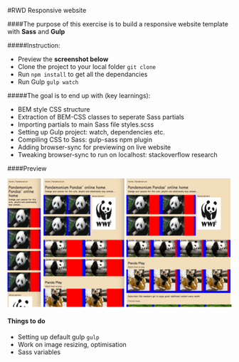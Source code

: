 #RWD Responsive website

####The purpose of this exercise is to build a responsive website template with **Sass** and **Gulp**

#####Instruction:

- Preview the **screenshot below**
- Clone the project to your local folder ```git clone ```
- Run ```npm install``` to get all the dependancies
- Run Gulp ```gulp watch```

#####The goal is to end up with (key learnings):

- BEM style CSS structure
- Extraction of BEM-CSS classes to seperate Sass partials
- Importing partials to main Sass file styles.scss
- Setting up Gulp project: watch, dependencies etc.
- Compiling CSS to Sass: gulp-sass npm plugin
- Adding browser-sync for previewing on live website
- Tweaking browser-sync to run on localhost: stackoverflow research

####Preview

![rwd-website screenshot](https://raw.githubusercontent.com/maciejk77/rwd-website/master/img/screenshot.png)

#### Things to do

- Setting up default gulp ```gulp```
- Work on image resizing, optimisation
- Sass variables






